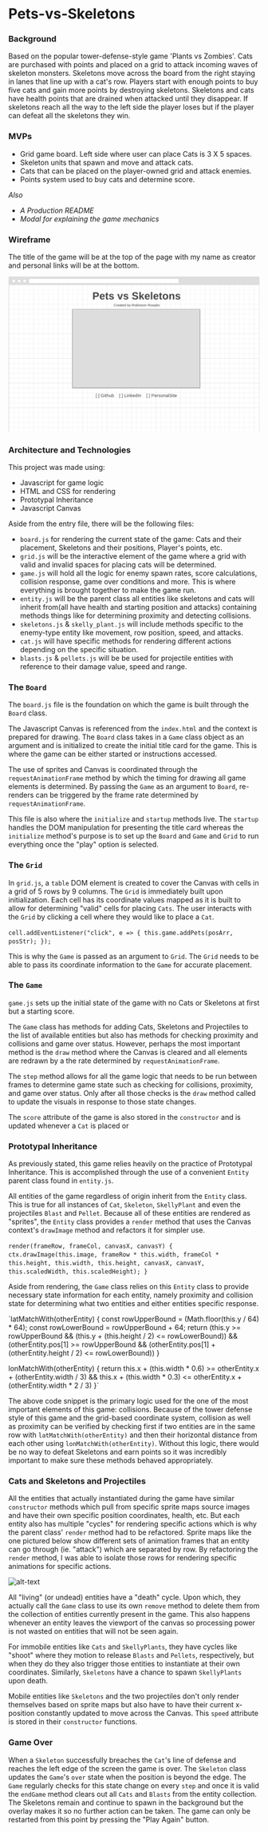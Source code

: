# Pets-vs-Skeletons

### Background
Based on the popular tower-defense-style game 'Plants vs Zombies'. Cats are purchased with points and placed on a grid to attack incoming waves of skeleton monsters. Skeletons move across the board from the right staying in lanes that line up with a cat's row. Players start with enough points to buy five cats and gain more points by destroying skeletons. Skeletons and cats have health points that are drained when attacked until they disappear. If skeletons reach all the way to the left side the player loses but if the player can defeat all the skeletons they win.

### MVPs
* Grid game board. Left side where user can place Cats is 3 X 5 spaces.
* Skeleton units that spawn and move and attack cats.
* Cats that can be placed on the player-owned grid and attack enemies.
* Points system used to buy cats and determine score.

*Also*
* *A Production README*
* *Modal for explaining the game mechanics*

### Wireframe
The title of the game will be at the top of the page with my name as creator and personal links will be at the bottom.

[wireframe]: https://github.com/robrosado1/Pets-vs-Skeletons/blob/master/wireframe.png
![wireframe]

### Architecture and Technologies
This project was made using:
* Javascript for game logic
* HTML and CSS for rendering
* Prototypal Inheritance
* Javascript Canvas

Aside from the entry file, there will be the following files:
* `board.js` for rendering the current state of the game: Cats and their placement, Skeletons and their positions, Player's points, etc.
* `grid.js` will be the interactive element of the game where a grid with valid and invalid spaces for placing cats will be determined.
* `game.js` will hold all the logic for enemy spawn rates, score calculations, collision response, game over conditions and more. This is where everything is brought together to make the game run.
* `entity.js` will be the parent class all entities like skeletons and cats will inherit from(all have health and starting position and attacks) containing methods things like for determining proximity and detecting collisions.
* `skeletons.js` & `skelly_plant.js` will include methods specific to the enemy-type entity like movement, row position, speed, and attacks.
* `cat.js` will have specific methods for rendering different actions depending on the specific situation.
* `blasts.js` & `pellets.js` will be be used for projectile entities with reference to their damage value, speed and range.

### The `Board`
The `board.js` file is the foundation on which the game is built through the `Board` class.

The Javascript Canvas is referenced from the `index.html` and the context is prepared for drawing. The `Board` class takes in a `Game` class object as an argument and is initialized to create the initial title card for the game. This is where the game can be either started or instructions accessed.

The use of sprites and Canvas is coordinated through the `requestAnimationFrame` method by which the timing for drawing all game elements is determined. By passing the `Game` as an argument to `Board`, re-renders can be triggered by the frame rate determined by `requestAnimationFrame`.

This file is also where the `initialize` and `startup` methods live. The `startup` handles the DOM manipulation for presenting the title card whereas the `initialize` method's purpose is to set up the `Board` and `Game` and `Grid` to run everything once the "play" option is selected.

### The `Grid`
In `grid.js`, a `table` DOM element is created to cover the Canvas with cells in a grid of 5 rows by 9 columns. The `Grid` is immediately built upon initialization. Each cell has its coordinate values mapped as it is built to allow for determining "valid" cells for placing `Cats`. The user interacts with the `Grid` by clicking a cell where they would like to place a `Cat`.

`cell.addEventListener("click", e => {
  this.game.addPets(posArr, posStr);
});`

This is why the `Game` is passed as an argument to `Grid`. The `Grid` needs to be able to pass its coordinate information to the `Game` for accurate placement.

### The `Game`
`game.js` sets up the initial state of the game with no Cats or Skeletons at first but a starting score.

The `Game` class has methods for adding Cats, Skeletons and Projectiles to the list of available entities but also has methods for checking proximity and collisions and game over status. However, perhaps the most important method is the `draw` method where the Canvas is cleared and all elements are redrawn by a the rate determined by `requestAnimationFrame`.

The `step` method allows for all the game logic that needs to be run between frames to determine game state such as checking for collisions, proximity, and game over status. Only after all those checks is the `draw` method called to update the visuals in response to those state changes.

The `score` attribute of the game is also stored in the `constructor` and is updated whenever a `Cat` is placed or

### Prototypal Inheritance
As previously stated, this game relies heavily on the practice of Prototypal Inheritance. This is accomplished through the use of a convenient `Entity` parent class found in `entity.js`.

All entities of the game regardless of origin inherit from the `Entity` class. This is true for all instances of `Cat`, `Skeleton`, `SkellyPlant` and even the projectiles `Blast` and `Pellet`. Because all of these entities are rendered as "sprites", the `Entity` class provides a `render` method that uses the Canvas context's `drawImage` method and refactors it for simpler use.

`render(frameRow, frameCol, canvasX, canvasY) {
  ctx.drawImage(this.image, frameRow * this.width, frameCol * this.height,
    this.width, this.height, canvasX, canvasY, this.scaledWidth, this.scaledHeight);
}`

Aside from rendering, the `Game` class relies on this `Entity` class to provide necessary state information for each entity, namely proximity and collision state for determining what two entities and either entities specific response.

`latMatchWith(otherEntity) {
  const rowUpperBound = (Math.floor(this.y / 64) * 64);
  const rowLowerBound = rowUpperBound + 64;
  return (this.y >= rowUpperBound &&
    (this.y + (this.height / 2) <= rowLowerBound)) &&
    (otherEntity.pos[1] >= rowUpperBound &&
    (otherEntity.pos[1] + (otherEntity.height / 2) <= rowLowerBound))
}

lonMatchWith(otherEntity) {
  return this.x + (this.width * 0.6) >= otherEntity.x + (otherEntity.width / 3) &&
    this.x + (this.width * 0.3) <= otherEntity.x + (otherEntity.width * 2 / 3)
}`

The above code snippet is the primary logic used for the one of the most important elements of this game: collisions. Because of the tower defense style of this game and the grid-based coordinate system, collision as well as proximity can be verified by checking first if two entities are in the same row with `latMatchWith(otherEntity)` and then their horizontal distance from each other using `lonMatchWith(otherEntity)`. Without this logic, there would be no way to defeat Skeletons and earn points so it was incredibly important to make sure these methods behaved appropriately.

### Cats and Skeletons and Projectiles
All the entities that actually instantiated during the game have similar `constructor` methods which pull from specific sprite maps source images and have their own specific position coordinates, health, etc. But each entity also has multiple "cycles" for rendering specific actions which is why the parent class' `render` method had to be refactored. Sprite maps like the one pictured below show different sets of animation frames that an entity can go through (ie. "attack") which are separated by row. By refactoring the `render` method, I was able to isolate those rows for rendering specific animations for specific actions.

[sprite_map]: https://github.com/robrosado1/Pets-vs-Skeletons/images/skeleton_flying(64x64).png "sprite map"
![alt-text][sprite_map]

All "living" (or undead) entities have a "death" cycle. Upon which, they actually call the `Game` class to use its own `remove` method to delete them from the collection of entities currently present in the game. This also happens whenever an entity leaves the viewport of the canvas so processing power is not wasted on entities that will not be seen again.

For immobile entities like `Cats` and `SkellyPlants`, they have cycles like "shoot" where they motion to release `Blasts` and `Pellets`, respectively, but when they do they also trigger those entities to instantiate at their own coordinates. Similarly, `Skeletons` have a chance to spawn `SkellyPlants` upon death.

Mobile entities like `Skeletons` and the two projectiles don't only render themselves based on sprite maps but also have to have their current x-position constantly updated to move across the Canvas. This `speed` attribute is stored in their `constructor` functions.

### Game Over
When a `Skeleton` successfully breaches the `Cat`'s line of defense and reaches the left edge of the screen the game is over. The `Skeleton` class updates the `Game`'s `over` state when the position is beyond the edge. The `Game` regularly checks for this state change on every `step` and once it is valid the `endGame` method clears out all `Cats` and `Blasts` from the entity collection. The Skeletons remain and continue to spawn in the background but the overlay makes it so no further action can be taken. The game can only be restarted from this point by pressing the  "Play Again" button.

